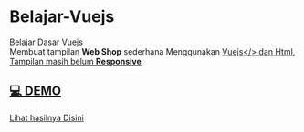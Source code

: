 # Belajar-Vuejs
Belajar Dasar Vuejs <br>
Membuat tampilan <b>Web Shop</b> sederhana Menggunakan <a href="https://vuejs.org/">Vuejs</> dan Html,<br>
Tampilan masih belum <b>Responsive</b>


## 💻 DEMO
Lihat hasilnya <a href="https://intom99.github.io/Belajar-Vuejs/">Disini

